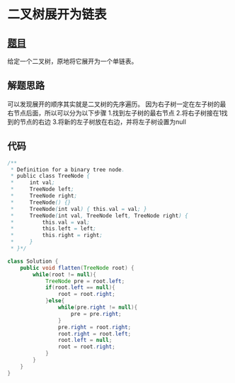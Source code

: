 # 二叉树展开为链表

## [题目](https://leetcode-cn.com/problems/flatten-binary-tree-to-linked-list/)
给定一个二叉树，原地将它展开为一个单链表。

## 解题思路
可以发现展开的顺序其实就是二叉树的先序遍历。
因为右子树一定在左子树的最右节点后面，所以可以分为以下步骤
1.找到左子树的最右节点
2.将右子树接在1找到的节点的右边
3.将新的左子树放在右边，并将左子树设置为null

## 代码
```java
/**
 * Definition for a binary tree node.
 * public class TreeNode {
 *     int val;
 *     TreeNode left;
 *     TreeNode right;
 *     TreeNode() {}
 *     TreeNode(int val) { this.val = val; }
 *     TreeNode(int val, TreeNode left, TreeNode right) {
 *         this.val = val;
 *         this.left = left;
 *         this.right = right;
 *     }
 * }*/

class Solution {
    public void flatten(TreeNode root) {
        while(root != null){
            TreeNode pre = root.left;
            if(root.left == null){
                root = root.right;
            }else{
                while(pre.right != null){
                    pre = pre.right;
                }
                pre.right = root.right;
                root.right = root.left;
                root.left = null;
                root = root.right;
            }
        }    
    }
}
```


